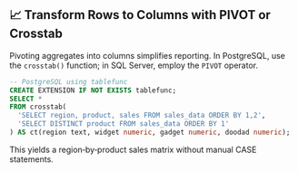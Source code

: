 ## 📈 Transform Rows to Columns with PIVOT or Crosstab
Pivoting aggregates into columns simplifies reporting. In PostgreSQL, use the `crosstab()` function; in SQL Server, employ the `PIVOT` operator.

```sql
-- PostgreSQL using tablefunc
CREATE EXTENSION IF NOT EXISTS tablefunc;
SELECT *
FROM crosstab(
  'SELECT region, product, sales FROM sales_data ORDER BY 1,2',
  'SELECT DISTINCT product FROM sales_data ORDER BY 1'
) AS ct(region text, widget numeric, gadget numeric, doodad numeric);
```

This yields a region‐by‐product sales matrix without manual CASE statements.